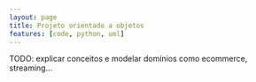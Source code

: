 ```yaml
---
layout: page
title: Projeto orientado a objetos
features: [code, python, uml]
---
```


TODO: explicar conceitos e modelar domínios como ecommerce, streaming...